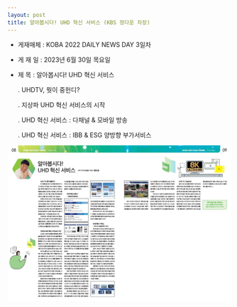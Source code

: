 ```yaml
---
layout: post
title: 알아봅시다! UHD 혁신 서비스 (KBS 정다운 차장)
---
```


- 게재매체 : KOBA 2022 DAILY NEWS DAY 3일차
- 게 재 일 : 2023년 6월 30일 목요일
- 제    목 : 알아봅시다! UHD 혁신 서비스

   . UHDTV, 뭣이 중헌디?
   
   . 지상파 UHD 혁신 서비스의 시작
   
   . UHD 혁신 서비스 : 다채널 & 모바일 방송
   
   . UHD 혁신 서비스 : IBB & ESG 양방향 부가서비스 
   
![그림](/images/KOBA2022_DailyNews.jpg)
